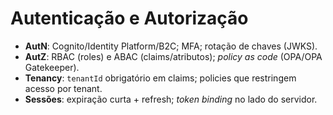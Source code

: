 # Autenticação e Autorização

- **AutN**: Cognito/Identity Platform/B2C; MFA; rotação de chaves (JWKS).
- **AutZ**: RBAC (roles) e ABAC (claims/atributos); *policy as code* (OPA/OPA Gatekeeper).
- **Tenancy**: `tenantId` obrigatório em claims; policies que restringem acesso por tenant.
- **Sessões**: expiração curta + refresh; *token binding* no lado do servidor.
